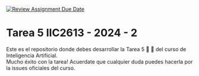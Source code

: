 [![Review Assignment Due Date](https://classroom.github.com/assets/deadline-readme-button-22041afd0340ce965d47ae6ef1cefeee28c7c493a6346c4f15d667ab976d596c.svg)](https://classroom.github.com/a/yGZD-WEl)
# Tarea 5 IIC2613 - 2024 - 2
Este es el repositorio donde debes desarrollar la Tarea 5 :mushroom: :beaver: del curso de Inteligencia Artificial.\
Mucho éxito con la tarea! Acuerdate que cualquier duda puedes hacerla por la issues oficiales del curso.

